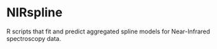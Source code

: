 # NIRspline
R scripts that fit and predict aggregated spline models for Near-Infrared spectroscopy data. 
